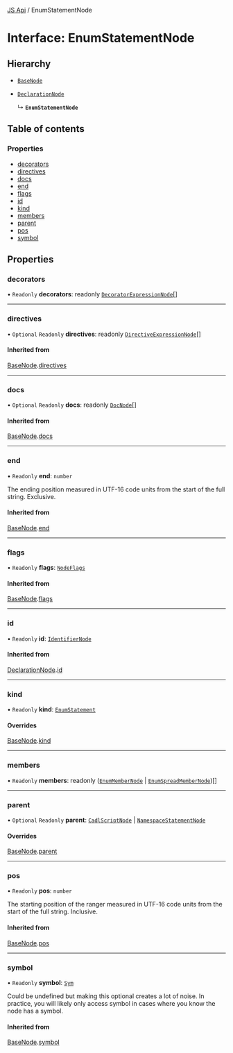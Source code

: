 [JS Api](../index.md) / EnumStatementNode

# Interface: EnumStatementNode

## Hierarchy

- [`BaseNode`](BaseNode.md)

- [`DeclarationNode`](DeclarationNode.md)

  ↳ **`EnumStatementNode`**

## Table of contents

### Properties

- [decorators](EnumStatementNode.md#decorators)
- [directives](EnumStatementNode.md#directives)
- [docs](EnumStatementNode.md#docs)
- [end](EnumStatementNode.md#end)
- [flags](EnumStatementNode.md#flags)
- [id](EnumStatementNode.md#id)
- [kind](EnumStatementNode.md#kind)
- [members](EnumStatementNode.md#members)
- [parent](EnumStatementNode.md#parent)
- [pos](EnumStatementNode.md#pos)
- [symbol](EnumStatementNode.md#symbol)

## Properties

### decorators

• `Readonly` **decorators**: readonly [`DecoratorExpressionNode`](DecoratorExpressionNode.md)[]

___

### directives

• `Optional` `Readonly` **directives**: readonly [`DirectiveExpressionNode`](DirectiveExpressionNode.md)[]

#### Inherited from

[BaseNode](BaseNode.md).[directives](BaseNode.md#directives)

___

### docs

• `Optional` `Readonly` **docs**: readonly [`DocNode`](DocNode.md)[]

#### Inherited from

[BaseNode](BaseNode.md).[docs](BaseNode.md#docs)

___

### end

• `Readonly` **end**: `number`

The ending position measured in UTF-16 code units from the start of the
full string. Exclusive.

#### Inherited from

[BaseNode](BaseNode.md).[end](BaseNode.md#end)

___

### flags

• `Readonly` **flags**: [`NodeFlags`](../enums/NodeFlags.md)

#### Inherited from

[BaseNode](BaseNode.md).[flags](BaseNode.md#flags)

___

### id

• `Readonly` **id**: [`IdentifierNode`](IdentifierNode.md)

#### Inherited from

[DeclarationNode](DeclarationNode.md).[id](DeclarationNode.md#id)

___

### kind

• `Readonly` **kind**: [`EnumStatement`](../enums/SyntaxKind.md#enumstatement)

#### Overrides

[BaseNode](BaseNode.md).[kind](BaseNode.md#kind)

___

### members

• `Readonly` **members**: readonly ([`EnumMemberNode`](EnumMemberNode.md) \| [`EnumSpreadMemberNode`](EnumSpreadMemberNode.md))[]

___

### parent

• `Optional` `Readonly` **parent**: [`CadlScriptNode`](CadlScriptNode.md) \| [`NamespaceStatementNode`](NamespaceStatementNode.md)

#### Overrides

[BaseNode](BaseNode.md).[parent](BaseNode.md#parent)

___

### pos

• `Readonly` **pos**: `number`

The starting position of the ranger measured in UTF-16 code units from the
start of the full string. Inclusive.

#### Inherited from

[BaseNode](BaseNode.md).[pos](BaseNode.md#pos)

___

### symbol

• `Readonly` **symbol**: [`Sym`](Sym.md)

Could be undefined but making this optional creates a lot of noise. In practice,
you will likely only access symbol in cases where you know the node has a symbol.

#### Inherited from

[BaseNode](BaseNode.md).[symbol](BaseNode.md#symbol)
